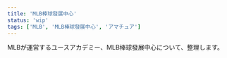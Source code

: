 ```yaml
---
title: 'MLB棒球發展中心'
status: 'wip'
tags: ['MLB', 'MLB棒球發展中心', 'アマチュア']
---
```


MLBが運営するユースアカデミー、MLB棒球發展中心について、整理します。